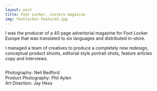 ```yaml
---
layout: post
title: Foot Locker, instore magazine
img: footlocker-featured.jpg
---
```

I was the producer of a 40 page advertorial magazine for Foot Locker Europe that was translated to six languages and distributed in-store.

I managed a team of creatives to produce a completely new redesign, conceptual product shoots, editorial style portrait shots, feature articles copy and interviews.

<div><img src="{{ site.baseurl }}/public/images/footlocker5.jpg" alt="" class="border"></div>

<div><img src="{{ site.baseurl }}/public/images/footlocker1.jpg" alt="" class="border"></div>

<div><img src="{{ site.baseurl }}/public/images/footlocker4.jpg" alt="" class="border"></div>

<div><img src="{{ site.baseurl }}/public/images/footlocker2.jpg" alt="" class="border"></div>

<div><img src="{{ site.baseurl }}/public/images/footlocker3.jpg" alt="" class="border"></div>

Photography: Neil Bedford  
Product Photography: Phil Aylen  
Art Direction: Jay Hess